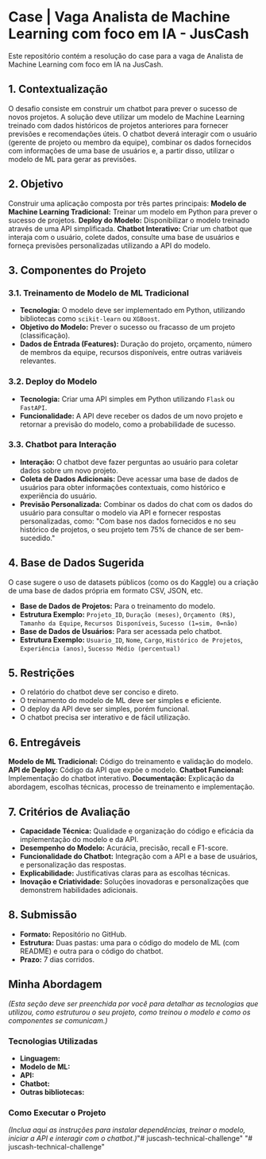 # Case | Vaga Analista de Machine Learning com foco em IA - JusCash

Este repositório contém a resolução do case para a vaga de Analista de Machine Learning com foco em IA na JusCash.

## 1. Contextualização

O desafio consiste em construir um chatbot para prever o sucesso de novos projetos. A solução deve utilizar um modelo de Machine Learning treinado com dados históricos de projetos anteriores para fornecer previsões e recomendações úteis. O chatbot deverá interagir com o usuário (gerente de projeto ou membro da equipe), combinar os dados fornecidos com informações de uma base de usuários e, a partir disso, utilizar o modelo de ML para gerar as previsões.

## 2. Objetivo

Construir uma aplicação composta por três partes principais:
**Modelo de Machine Learning Tradicional:** Treinar um modelo em Python para prever o sucesso de projetos.
**Deploy do Modelo:** Disponibilizar o modelo treinado através de uma API simplificada.
**Chatbot Interativo:** Criar um chatbot que interaja com o usuário, colete dados, consulte uma base de usuários e forneça previsões personalizadas utilizando a API do modelo.

## 3. Componentes do Projeto

### 3.1. Treinamento de Modelo de ML Tradicional

* **Tecnologia:** O modelo deve ser implementado em Python, utilizando bibliotecas como `scikit-learn` ou `XGBoost`.
* **Objetivo do Modelo:** Prever o sucesso ou fracasso de um projeto (classificação).
* **Dados de Entrada (Features):** Duração do projeto, orçamento, número de membros da equipe, recursos disponíveis, entre outras variáveis relevantes.

### 3.2. Deploy do Modelo

* **Tecnologia:** Criar uma API simples em Python utilizando `Flask` ou `FastAPI`.
* **Funcionalidade:** A API deve receber os dados de um novo projeto e retornar a previsão do modelo, como a probabilidade de sucesso.

### 3.3. Chatbot para Interação

* **Interação:** O chatbot deve fazer perguntas ao usuário para coletar dados sobre um novo projeto.
* **Coleta de Dados Adicionais:** Deve acessar uma base de dados de usuários para obter informações contextuais, como histórico e experiência do usuário.
* **Previsão Personalizada:** Combinar os dados do chat com os dados do usuário para consultar o modelo via API e fornecer respostas personalizadas, como: "Com base nos dados fornecidos e no seu histórico de projetos, o seu projeto tem 75% de chance de ser bem-sucedido."

## 4. Base de Dados Sugerida

O case sugere o uso de datasets públicos (como os do Kaggle) ou a criação de uma base de dados própria em formato CSV, JSON, etc.

* **Base de Dados de Projetos:** Para o treinamento do modelo.
* **Estrutura Exemplo:** `Projeto_ID`, `Duração (meses)`, `Orçamento (R$)`, `Tamanho da Equipe`, `Recursos Disponíveis`, `Sucesso (1=sim, 0=não)`
* **Base de Dados de Usuários:** Para ser acessada pelo chatbot.
* **Estrutura Exemplo:** `Usuario_ID`, `Nome`, `Cargo`, `Histórico de Projetos`, `Experiência (anos)`, `Sucesso Médio (percentual)`

## 5. Restrições

* O relatório do chatbot deve ser conciso e direto.
* O treinamento do modelo de ML deve ser simples e eficiente.
* O deploy da API deve ser simples, porém funcional.
* O chatbot precisa ser interativo e de fácil utilização.

## 6. Entregáveis

  **Modelo de ML Tradicional:** Código do treinamento e validação do modelo.
  **API de Deploy:** Código da API que expõe o modelo.
  **Chatbot Funcional:** Implementação do chatbot interativo.
  **Documentação:** Explicação da abordagem, escolhas técnicas, processo de treinamento e implementação.

## 7. Critérios de Avaliação

* **Capacidade Técnica:** Qualidade e organização do código e eficácia da implementação do modelo e da API.
* **Desempenho do Modelo:** Acurácia, precisão, recall e F1-score.
* **Funcionalidade do Chatbot:** Integração com a API e a base de usuários, e personalização das respostas.
* **Explicabilidade:** Justificativas claras para as escolhas técnicas.
* **Inovação e Criatividade:** Soluções inovadoras e personalizações que demonstrem habilidades adicionais.

## 8. Submissão

* **Formato:** Repositório no GitHub.
* **Estrutura:** Duas pastas: uma para o código do modelo de ML (com README) e outra para o código do chatbot.
* **Prazo:** 7 dias corridos.

## Minha Abordagem

*(Esta seção deve ser preenchida por você para detalhar as tecnologias que utilizou, como estruturou o seu projeto, como treinou o modelo e como os componentes se comunicam.)*

### Tecnologias Utilizadas

* **Linguagem:**
* **Modelo de ML:**
* **API:**
* **Chatbot:**
* **Outras bibliotecas:**

### Como Executar o Projeto

*(Inclua aqui as instruções para instalar dependências, treinar o modelo, iniciar a API e interagir com o chatbot.)*"# juscash-technical-challenge" 
"# juscash-technical-challenge" 
